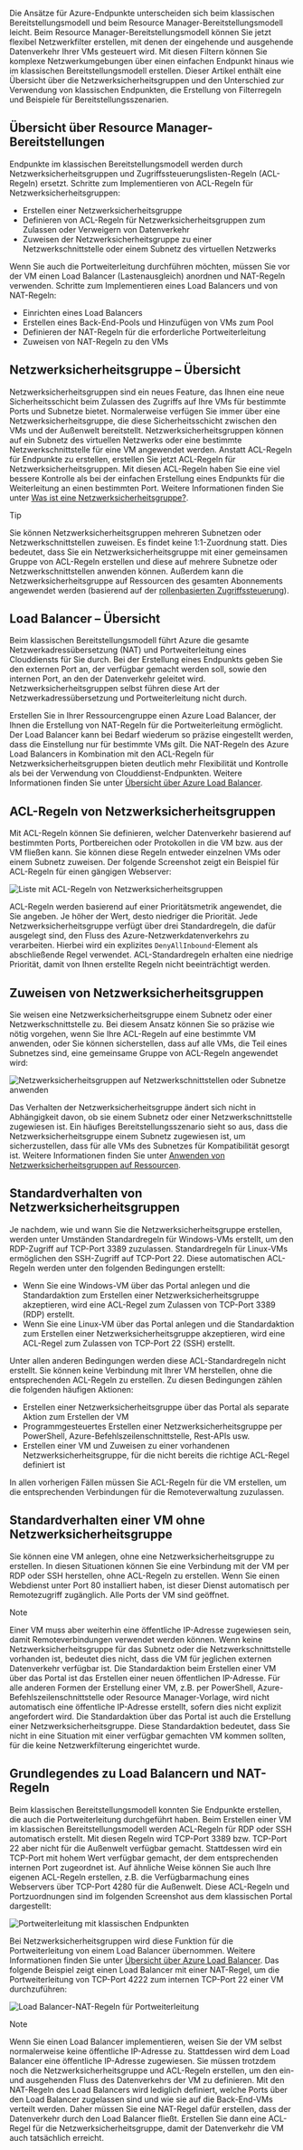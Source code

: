 Die Ansätze für Azure-Endpunkte unterscheiden sich beim klassischen Bereitstellungsmodell und beim Resource Manager-Bereitstellungsmodell leicht. Beim Resource Manager-Bereitstellungsmodell können Sie jetzt flexibel Netzwerkfilter erstellen, mit denen der eingehende und ausgehende Datenverkehr Ihrer VMs gesteuert wird. Mit diesen Filtern können Sie komplexe Netzwerkumgebungen über einen einfachen Endpunkt hinaus wie im klassischen Bereitstellungsmodell erstellen. Dieser Artikel enthält eine Übersicht über die Netzwerksicherheitsgruppen und den Unterschied zur Verwendung von klassischen Endpunkten, die Erstellung von Filterregeln und Beispiele für Bereitstellungsszenarien.

## <a name="overview-of-resource-manager-deployments"></a>Übersicht über Resource Manager-Bereitstellungen
Endpunkte im klassischen Bereitstellungsmodell werden durch Netzwerksicherheitsgruppen und Zugriffssteuerungslisten-Regeln (ACL-Regeln) ersetzt. Schritte zum Implementieren von ACL-Regeln für Netzwerksicherheitsgruppen:

* Erstellen einer Netzwerksicherheitsgruppe
* Definieren von ACL-Regeln für Netzwerksicherheitsgruppen zum Zulassen oder Verweigern von Datenverkehr
* Zuweisen der Netzwerksicherheitsgruppe zu einer Netzwerkschnittstelle oder einem Subnetz des virtuellen Netzwerks

Wenn Sie auch die Portweiterleitung durchführen möchten, müssen Sie vor der VM einen Load Balancer (Lastenausgleich) anordnen und NAT-Regeln verwenden. Schritte zum Implementieren eines Load Balancers und von NAT-Regeln:

* Einrichten eines Load Balancers
* Erstellen eines Back-End-Pools und Hinzufügen von VMs zum Pool
* Definieren der NAT-Regeln für die erforderliche Portweiterleitung
* Zuweisen von NAT-Regeln zu den VMs

## <a name="network-security-group-overview"></a>Netzwerksicherheitsgruppe – Übersicht
Netzwerksicherheitsgruppen sind ein neues Feature, das Ihnen eine neue Sicherheitsschicht beim Zulassen des Zugriffs auf Ihre VMs für bestimmte Ports und Subnetze bietet. Normalerweise verfügen Sie immer über eine Netzwerksicherheitsgruppe, die diese Sicherheitsschicht zwischen den VMs und der Außenwelt bereitstellt. Netzwerksicherheitsgruppen können auf ein Subnetz des virtuellen Netzwerks oder eine bestimmte Netzwerkschnittstelle für eine VM angewendet werden. Anstatt ACL-Regeln für Endpunkte zu erstellen, erstellen Sie jetzt ACL-Regeln für Netzwerksicherheitsgruppen. Mit diesen ACL-Regeln haben Sie eine viel bessere Kontrolle als bei der einfachen Erstellung eines Endpunkts für die Weiterleitung an einen bestimmten Port. Weitere Informationen finden Sie unter [Was ist eine Netzwerksicherheitsgruppe?](../articles/virtual-network/virtual-networks-nsg.md).

> [!TIP]
> Sie können Netzwerksicherheitsgruppen mehreren Subnetzen oder Netzwerkschnittstellen zuweisen. Es findet keine 1:1-Zuordnung statt. Dies bedeutet, dass Sie ein Netzwerksicherheitsgruppe mit einer gemeinsamen Gruppe von ACL-Regeln erstellen und diese auf mehrere Subnetze oder Netzwerkschnittstellen anwenden können. Außerdem kann die Netzwerksicherheitsgruppe auf Ressourcen des gesamten Abonnements angewendet werden (basierend auf der [rollenbasierten Zugriffssteuerung](../articles/active-directory/role-based-access-control-what-is.md)).
> 
> 

## <a name="load-balancers-overview"></a>Load Balancer – Übersicht
Beim klassischen Bereitstellungsmodell führt Azure die gesamte Netzwerkadressübersetzung (NAT) und Portweiterleitung eines Clouddiensts für Sie durch. Bei der Erstellung eines Endpunkts geben Sie den externen Port an, der verfügbar gemacht werden soll, sowie den internen Port, an den der Datenverkehr geleitet wird. Netzwerksicherheitsgruppen selbst führen diese Art der Netzwerkadressübersetzung und Portweiterleitung nicht durch. 

Erstellen Sie in Ihrer Ressourcengruppe einen Azure Load Balancer, der Ihnen die Erstellung von NAT-Regeln für die Portweiterleitung ermöglicht. Der Load Balancer kann bei Bedarf wiederum so präzise eingestellt werden, dass die Einstellung nur für bestimmte VMs gilt. Die NAT-Regeln des Azure Load Balancers in Kombination mit den ACL-Regeln für Netzwerksicherheitsgruppen bieten deutlich mehr Flexibilität und Kontrolle als bei der Verwendung von Clouddienst-Endpunkten. Weitere Informationen finden Sie unter [Übersicht über Azure Load Balancer](../articles/load-balancer/load-balancer-overview.md).

## <a name="network-security-group-acl-rules"></a>ACL-Regeln von Netzwerksicherheitsgruppen
Mit ACL-Regeln können Sie definieren, welcher Datenverkehr basierend auf bestimmten Ports, Portbereichen oder Protokollen in die VM bzw. aus der VM fließen kann. Sie können diese Regeln entweder einzelnen VMs oder einem Subnetz zuweisen. Der folgende Screenshot zeigt ein Beispiel für ACL-Regeln für einen gängigen Webserver:

![Liste mit ACL-Regeln von Netzwerksicherheitsgruppen](./media/virtual-machines-common-endpoints-in-resource-manager/example-acl-rules.png)

ACL-Regeln werden basierend auf einer Prioritätsmetrik angewendet, die Sie angeben. Je höher der Wert, desto niedriger die Priorität. Jede Netzwerksicherheitsgruppe verfügt über drei Standardregeln, die dafür ausgelegt sind, den Fluss des Azure-Netzwerkdatenverkehrs zu verarbeiten. Hierbei wird ein explizites `DenyAllInbound`-Element als abschließende Regel verwendet. ACL-Standardregeln erhalten eine niedrige Priorität, damit von Ihnen erstellte Regeln nicht beeinträchtigt werden.

## <a name="assigning-network-security-groups"></a>Zuweisen von Netzwerksicherheitsgruppen
Sie weisen eine Netzwerksicherheitsgruppe einem Subnetz oder einer Netzwerkschnittstelle zu. Bei diesem Ansatz können Sie so präzise wie nötig vorgehen, wenn Sie Ihre ACL-Regeln auf eine bestimmte VM anwenden, oder Sie können sicherstellen, dass auf alle VMs, die Teil eines Subnetzes sind, eine gemeinsame Gruppe von ACL-Regeln angewendet wird:

![Netzwerksicherheitsgruppen auf Netzwerkschnittstellen oder Subnetze anwenden](./media/virtual-machines-common-endpoints-in-resource-manager/apply-nsg-to-resources.png)

Das Verhalten der Netzwerksicherheitsgruppe ändert sich nicht in Abhängigkeit davon, ob sie einem Subnetz oder einer Netzwerkschnittstelle zugewiesen ist. Ein häufiges Bereitstellungsszenario sieht so aus, dass die Netzwerksicherheitsgruppe einem Subnetz zugewiesen ist, um sicherzustellen, dass für alle VMs des Subnetzes für Kompatibilität gesorgt ist. Weitere Informationen finden Sie unter [Anwenden von Netzwerksicherheitsgruppen auf Ressourcen](../articles/virtual-network/virtual-networks-nsg.md#associating-nsgs).

## <a name="default-behavior-of-network-security-groups"></a>Standardverhalten von Netzwerksicherheitsgruppen
Je nachdem, wie und wann Sie die Netzwerksicherheitsgruppe erstellen, werden unter Umständen Standardregeln für Windows-VMs erstellt, um den RDP-Zugriff auf TCP-Port 3389 zuzulassen. Standardregeln für Linux-VMs ermöglichen den SSH-Zugriff auf TCP-Port 22. Diese automatischen ACL-Regeln werden unter den folgenden Bedingungen erstellt:

* Wenn Sie eine Windows-VM über das Portal anlegen und die Standardaktion zum Erstellen einer Netzwerksicherheitsgruppe akzeptieren, wird eine ACL-Regel zum Zulassen von TCP-Port 3389 (RDP) erstellt.
* Wenn Sie eine Linux-VM über das Portal anlegen und die Standardaktion zum Erstellen einer Netzwerksicherheitsgruppe akzeptieren, wird eine ACL-Regel zum Zulassen von TCP-Port 22 (SSH) erstellt.

Unter allen anderen Bedingungen werden diese ACL-Standardregeln nicht erstellt. Sie können keine Verbindung mit Ihrer VM herstellen, ohne die entsprechenden ACL-Regeln zu erstellen. Zu diesen Bedingungen zählen die folgenden häufigen Aktionen:

* Erstellen einer Netzwerksicherheitsgruppe über das Portal als separate Aktion zum Erstellen der VM
* Programmgesteuertes Erstellen einer Netzwerksicherheitsgruppe per PowerShell, Azure-Befehlszeilenschnittstelle, Rest-APIs usw.
* Erstellen einer VM und Zuweisen zu einer vorhandenen Netzwerksicherheitsgruppe, für die nicht bereits die richtige ACL-Regel definiert ist

In allen vorherigen Fällen müssen Sie ACL-Regeln für die VM erstellen, um die entsprechenden Verbindungen für die Remoteverwaltung zuzulassen.

## <a name="default-behavior-of-a-vm-without-a-network-security-group"></a>Standardverhalten einer VM ohne Netzwerksicherheitsgruppe
Sie können eine VM anlegen, ohne eine Netzwerksicherheitsgruppe zu erstellen. In diesen Situationen können Sie eine Verbindung mit der VM per RDP oder SSH herstellen, ohne ACL-Regeln zu erstellen. Wenn Sie einen Webdienst unter Port 80 installiert haben, ist dieser Dienst automatisch per Remotezugriff zugänglich. Alle Ports der VM sind geöffnet.

> [!NOTE]
> Einer VM muss aber weiterhin eine öffentliche IP-Adresse zugewiesen sein, damit Remoteverbindungen verwendet werden können. Wenn keine Netzwerksicherheitsgruppe für das Subnetz oder die Netzwerkschnittstelle vorhanden ist, bedeutet dies nicht, dass die VM für jeglichen externen Datenverkehr verfügbar ist. Die Standardaktion beim Erstellen einer VM über das Portal ist das Erstellen einer neuen öffentlichen IP-Adresse. Für alle anderen Formen der Erstellung einer VM, z.B. per PowerShell, Azure-Befehlszeilenschnittstelle oder Resource Manager-Vorlage, wird nicht automatisch eine öffentliche IP-Adresse erstellt, sofern dies nicht explizit angefordert wird. Die Standardaktion über das Portal ist auch die Erstellung einer Netzwerksicherheitsgruppe. Diese Standardaktion bedeutet, dass Sie nicht in eine Situation mit einer verfügbar gemachten VM kommen sollten, für die keine Netzwerkfilterung eingerichtet wurde.
> 
> 

## <a name="understanding-load-balancers-and-nat-rules"></a>Grundlegendes zu Load Balancern und NAT-Regeln
Beim klassischen Bereitstellungsmodell konnten Sie Endpunkte erstellen, die auch die Portweiterleitung durchgeführt haben. Beim Erstellen einer VM im klassischen Bereitstellungsmodell werden ACL-Regeln für RDP oder SSH automatisch erstellt. Mit diesen Regeln wird TCP-Port 3389 bzw. TCP-Port 22 aber nicht für die Außenwelt verfügbar gemacht. Stattdessen wird ein TCP-Port mit hohem Wert verfügbar gemacht, der dem entsprechenden internen Port zugeordnet ist. Auf ähnliche Weise können Sie auch Ihre eigenen ACL-Regeln erstellen, z.B. die Verfügbarmachung eines Webservers über TCP-Port 4280 für die Außenwelt. Diese ACL-Regeln und Portzuordnungen sind im folgenden Screenshot aus dem klassischen Portal dargestellt:

![Portweiterleitung mit klassischen Endpunkten](./media/virtual-machines-common-endpoints-in-resource-manager/classic-endpoints-port-forwarding.png)

Bei Netzwerksicherheitsgruppen wird diese Funktion für die Portweiterleitung von einem Load Balancer übernommen. Weitere Informationen finden Sie unter [Übersicht über Azure Load Balancer](../articles/load-balancer/load-balancer-overview.md). Das folgende Beispiel zeigt einen Load Balancer mit einer NAT-Regel, um die Portweiterleitung von TCP-Port 4222 zum internen TCP-Port 22 einer VM durchzuführen:

![Load Balancer-NAT-Regeln für Portweiterleitung](./media/virtual-machines-common-endpoints-in-resource-manager/load-balancer-nat-rules.png)

> [!NOTE]
> Wenn Sie einen Load Balancer implementieren, weisen Sie der VM selbst normalerweise keine öffentliche IP-Adresse zu. Stattdessen wird dem Load Balancer eine öffentliche IP-Adresse zugewiesen. Sie müssen trotzdem noch die Netzwerksicherheitsgruppe und ACL-Regeln erstellen, um den ein- und ausgehenden Fluss des Datenverkehrs der VM zu definieren. Mit den NAT-Regeln des Load Balancers wird lediglich definiert, welche Ports über den Load Balancer zugelassen sind und wie sie auf die Back-End-VMs verteilt werden. Daher müssen Sie eine NAT-Regel dafür erstellen, dass der Datenverkehr durch den Load Balancer fließt. Erstellen Sie dann eine ACL-Regel für die Netzwerksicherheitsgruppe, damit der Datenverkehr die VM auch tatsächlich erreicht.
> 
> 



<!--HONumber=Nov16_HO3-->


